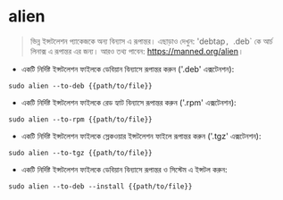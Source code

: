 # alien

> ভিন্ন ইন্সটলেশন প্যাকেজকে অন্য বিন্যাস এ রূপান্তর।
> এছাড়াও দেখুন: 'debtap`, `.deb` কে আর্চ লিনাক্স এ রূপান্তর এর জন্য।
> আরও তথ্য পাবেন: <https://manned.org/alien>।

- একটি নির্দিষ্ট ইন্সটলেশন ফাইলকে ডেবিয়ান বিন্যাসে রূপান্তর করুন ('.deb' এক্সটেনশন):

`sudo alien --to-deb {{path/to/file}}`

- একটি নির্দিষ্ট ইন্সটলেশন ফাইলকে রেড হ্যাট বিন্যাসে রূপান্তর করুন ('.rpm' এক্সটেনশন):

`sudo alien --to-rpm {{path/to/file}}`

- একটি নির্দিষ্ট ইন্সটলেশন ফাইলকে স্লেকওয়ার ইন্সটলেশন ফাইলে রূপান্তর করুন ('.tgz' এক্সটেনশন):

`sudo alien --to-tgz {{path/to/file}}`

- একটি নির্দিষ্ট ইন্সটলেশন ফাইলকে ডেবিয়ান বিন্যাসে রূপান্তর ও সিস্টেম এ ইন্সটল করুন:

`sudo alien --to-deb --install {{path/to/file}}`
